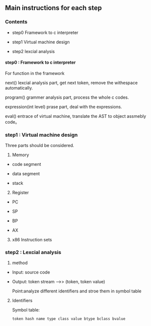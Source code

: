 ## Main instructions for each step

### Contents

* step0 Framework to c interpreter

* step1 Virtual machine design

* step2 lexcial analysis



#### step0 : Framework to c interpreter

For function in the framework

next() lexcial analysis part, get next token, remove the withespace automatically.

program() grammer analysis part, process the whole c codes.

expression(int level) prase part, deal with the expressions.

eval() entrace of virtual machine, translate the AST to object assmebly code。



### step1 : Virtual machine design

Three parts should be considered.

1. Memory

* code segment

* data segment

* stack

2. Register

* PC

* SP

* BP

* AX

3. x86 Instruction sets



### step2 : Lexcial analysis

1. method

* Input: source code

* Output: token stream -->> (token, token value)

    Point:analyze different identifiers and stroe them in symbol table

2. Identifiers

    Symbol table:

    `token hash name type class value btype bclass bvalue`








